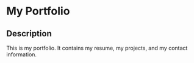 # My Portfolio

## Description

This is my portfolio. It contains my resume, my projects, and my contact information.
